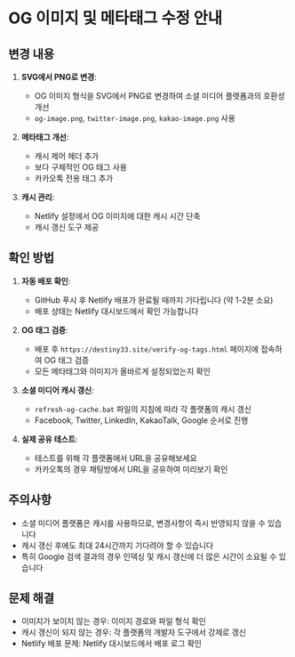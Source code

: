 # OG 이미지 및 메타태그 수정 안내

## 변경 내용

1. **SVG에서 PNG로 변경**: 
   - OG 이미지 형식을 SVG에서 PNG로 변경하여 소셜 미디어 플랫폼과의 호환성 개선
   - `og-image.png`, `twitter-image.png`, `kakao-image.png` 사용

2. **메타태그 개선**:
   - 캐시 제어 헤더 추가
   - 보다 구체적인 OG 태그 사용
   - 카카오톡 전용 태그 추가

3. **캐시 관리**:
   - Netlify 설정에서 OG 이미지에 대한 캐시 시간 단축
   - 캐시 갱신 도구 제공

## 확인 방법

1. **자동 배포 확인**:
   - GitHub 푸시 후 Netlify 배포가 완료될 때까지 기다립니다 (약 1-2분 소요)
   - 배포 상태는 Netlify 대시보드에서 확인 가능합니다

2. **OG 태그 검증**:
   - 배포 후 `https://destiny33.site/verify-og-tags.html` 페이지에 접속하여 OG 태그 검증
   - 모든 메타태그와 이미지가 올바르게 설정되었는지 확인

3. **소셜 미디어 캐시 갱신**:
   - `refresh-og-cache.bat` 파일의 지침에 따라 각 플랫폼의 캐시 갱신
   - Facebook, Twitter, LinkedIn, KakaoTalk, Google 순서로 진행

4. **실제 공유 테스트**:
   - 테스트를 위해 각 플랫폼에서 URL을 공유해보세요
   - 카카오톡의 경우 채팅방에서 URL을 공유하여 미리보기 확인

## 주의사항

- 소셜 미디어 플랫폼은 캐시를 사용하므로, 변경사항이 즉시 반영되지 않을 수 있습니다
- 캐시 갱신 후에도 최대 24시간까지 기다려야 할 수 있습니다
- 특히 Google 검색 결과의 경우 인덱싱 및 캐시 갱신에 더 많은 시간이 소요될 수 있습니다

## 문제 해결

- 이미지가 보이지 않는 경우: 이미지 경로와 파일 형식 확인
- 캐시 갱신이 되지 않는 경우: 각 플랫폼의 개발자 도구에서 강제로 갱신
- Netlify 배포 문제: Netlify 대시보드에서 배포 로그 확인
